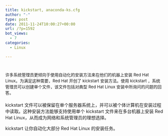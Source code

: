 ```yaml
---
title: kickstart, anaconda-ks.cfg
author: "-"
type: post
date: 2011-11-24T10:00:27+00:00
url: /?p=1592
bot_views:
  - 7
categories:
  - Linux

---
```

# <span class="Apple-style-span" style="font-size: 13px; font-weight: normal;">许多系统管理员更倾向于使用自动化的安装方法来在他们的机器上安装 Red Hat Linux。为满足这种需要，Red Hat 开创了 kickstart 安装方法。使用 kickstart ，系统管理员可以创建单个文件，该文件包括对典型 Red Hat Linux 安装中所询问的问题的回答。

kickstart 文件可以被保留在单个服务器系统上，并可以被个体计算机在安装过程中读取。这种安装方法能够支持使用单个 kickstart 文件来在多台机器上安装 Red Hat Linux，从而成为网络和系统管理员的理想选择。

kickstart 让你自动化大部分 Red Hat Linux 的安装任务。